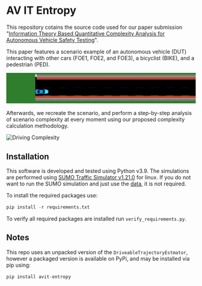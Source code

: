 # AV IT Entropy
This repository cotains the source code used for our paper submission "<u>Information Theory Based Quantitative Complexity Analysis for Autonomous Vehicle Safety Testing</u>".

This paper features a scenario example of an autonomous vehicle (DUT) interacting with other cars (FOE1, FOE2, and FOE3), a bicyclist (BIKE), and a pedestrian (PED).

![SUMO simulation](graphics/sumo.gif)

Afterwards, we recreate the scenario, and perform a step-by-step analysis of scenario complexity at every moment using our proposed complexity calculation methodology.

![Driving Complexity](graphics/driving-complexity.gif)

## Installation

This software is developed and tested using Python v3.9. The simulations are performed using [SUMO Traffic Simulator v1.21.0](https://eclipse.dev/sumo/) for linux. If you do not want to run the SUMO simulation and just use the [data](data/guantlet.feather), it is not required. 

To install the required packages use:

```python
pip install -r requirements.txt
```

To verify all required packages are installed run `verify_requirements.py`.

## Notes

This repo uses an unpacked version of the `DriveableTrajectoryEstmator`, however a packaged version is available on PyPi, and may be installed via pip using:

```python
pip install avit-entropy
```